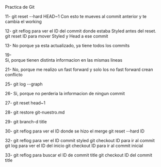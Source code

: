 Practica de Git

11- 
git reset --hard HEAD~1
Con esto te mueves al commit anterior y te cambia el working

12- 
git reflog  para ver el ID del commit donde estaba Styled antes del reset.
git reset ID para mover Styled y Head a ese commit

13- 
No porque ya esta actualizado, ya tiene todos los commits

19-  
Si, porque tienen distinta informacion en las mismas lineas

21- 
No, porque me realizo un fast forward y solo los no fast forward crean conflicto

25- 
git log --graph

26-
Si, porque no perderia la informacion de ningun commit

27-
git reset head~1

28-
git restore git-nuestro.md

29-
git branch-d title

30-
git reflog para ver el ID donde se hizo el merge
git reset --hard ID 

32-
git reflog para ver el ID commit styled
git checkout ID para ir al commit
git log para ver el ID del inicio
git checkout ID para ir al commit inicial

33-
git reflog para buscar el ID de commit title
git checkout ID del commit title
